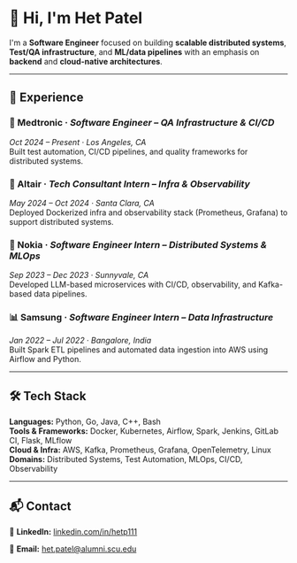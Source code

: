 # 👋 Hi, I'm Het Patel

I'm a **Software Engineer** focused on building **scalable distributed systems**, **Test/QA infrastructure**, and **ML/data pipelines** with an emphasis on **backend** and **cloud-native architectures**.

---

## 💼 Experience

### 🏥 Medtronic · *Software Engineer – QA Infrastructure & CI/CD*  
*Oct 2024 – Present · Los Angeles, CA*  
Built test automation, CI/CD pipelines, and quality frameworks for distributed systems.

### 🧠 Altair · *Tech Consultant Intern – Infra & Observability*  
*May 2024 – Oct 2024 · Santa Clara, CA*  
Deployed Dockerized infra and observability stack (Prometheus, Grafana) to support distributed systems.

### 📶 Nokia · *Software Engineer Intern – Distributed Systems & MLOps*  
*Sep 2023 – Dec 2023 · Sunnyvale, CA*  
Developed LLM-based microservices with CI/CD, observability, and Kafka-based data pipelines.

### 📊 Samsung · *Software Engineer Intern – Data Infrastructure*  
*Jan 2022 – Jul 2022 · Bangalore, India*  
Built Spark ETL pipelines and automated data ingestion into AWS using Airflow and Python.

---

## 🛠️ Tech Stack

**Languages:** Python, Go, Java, C++, Bash  
**Tools & Frameworks:** Docker, Kubernetes, Airflow, Spark, Jenkins, GitLab CI, Flask, MLflow  
**Cloud & Infra:** AWS, Kafka, Prometheus, Grafana, OpenTelemetry, Linux  
**Domains:** Distributed Systems, Test Automation, MLOps, CI/CD, Observability

---

## 📬 Contact

💼 **LinkedIn:** [linkedin.com/in/hetp111](https://www.linkedin.com/in/hetp111)

📧 **Email:** [het.patel@alumni.scu.edu](mailto:het.patel@alumni.scu.edu)

